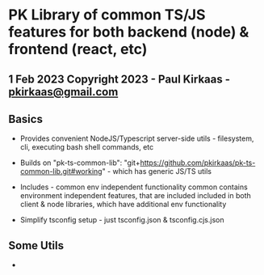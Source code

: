 # PK Library of common TS/JS features for both backend (node) & frontend (react, etc)

## 1 Feb 2023 Copyright 2023 - Paul Kirkaas - pkirkaas@gmail.com

## Basics

- Provides convenient NodeJS/Typescript server-side utils - filesystem, cli, executing bash shell commands, etc

- Builds on "pk-ts-common-lib": "git+https://github.com/pkirkaas/pk-ts-common-lib.git#working" - which has generic JS/TS utils

- Includes - common env independent functionality
common contains environment independent features, that are included included in both client & node libraries, which have additional env functionality

- Simplify tsconfig setup - just tsconfig.json & tsconfig.cjs.json

## Some Utils

- 